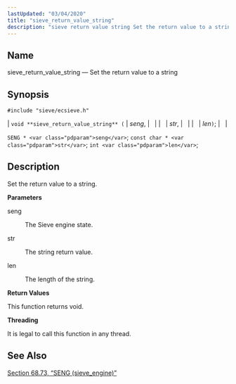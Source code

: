 ```yaml
---
lastUpdated: "03/04/2020"
title: "sieve_return_value_string"
description: "sieve return value string Set the return value to a string void sieve return value string seng str len SENG seng const char str int len Set the return value to a string seng The Sieve engine state str The string return value len The length of the string This..."
---
```


<a name="apis.sieve_return_value_string"></a> 
## Name

sieve_return_value_string — Set the return value to a string

## Synopsis

`#include "sieve/ecsieve.h"`

| `void **sieve_return_value_string** (` | <var class="pdparam">seng</var>, |   |
|   | <var class="pdparam">str</var>, |   |
|   | <var class="pdparam">len</var>`)`; |   |

`SENG * <var class="pdparam">seng</var>`;
`const char * <var class="pdparam">str</var>`;
`int <var class="pdparam">len</var>`;<a name="idp60634208"></a> 
## Description

Set the return value to a string.

**<a name="idp60635424"></a> Parameters**

<dl class="variablelist">

<dt>seng</dt>

<dd>

The Sieve engine state.

</dd>

<dt>str</dt>

<dd>

The string return value.

</dd>

<dt>len</dt>

<dd>

The length of the string.

</dd>

</dl>

**<a name="idp60641808"></a> Return Values**

This function returns void.

**<a name="idp60642720"></a> Threading**

It is legal to call this function in any thread.

<a name="idp60644144"></a> 
## See Also

[Section 68.73, “SENG (sieve_engine)”](structs.seng "68.73. SENG (sieve_engine)")